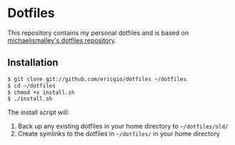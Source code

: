 # Dotfiles

This repository contains my personal dotfiles and is based on [michaeljsmalley's dotfiles repository](https://github.com/michaeljsmalley/dotfiles).

## Installation

``` bash
$ git clone git://github.com/ericgio/dotfiles ~/dotfiles
$ cd ~/dotfiles
$ chmod +x install.sh
$ ./install.sh
```

The install script will:

1. Back up any existing dotfiles in your home directory to `~/dotfiles/old/`
2. Create symlinks to the dotfiles in `~/dotfiles/` in your home directory

